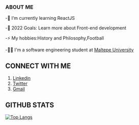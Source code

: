 ### ABOUT ME



-🌱 I’m currently learning ReactJS

-🥅 2022 Goals: Learn more about Front-end development

-⚡ My hobbies:History and Philosophy,Football

-👨‍💻 I'm a software engineering student at [Maltepe University](https://www.maltepe.edu.tr/)



## CONNECT WITH ME
1. [Linkedin](https://www.linkedin.com/in/fatih-bahad%C4%B1r-213a311ba/)
2. [Twitter](https://twitter.com/lodylol_)
3. [Gmail](hunkarhyme@gmail.com)












## GITHUB STATS
[![Top Langs](https://github-readme-stats.vercel.app/api/top-langs/?username=yushi1007&layout=compact)](https://github.com/fatihbahadir)
